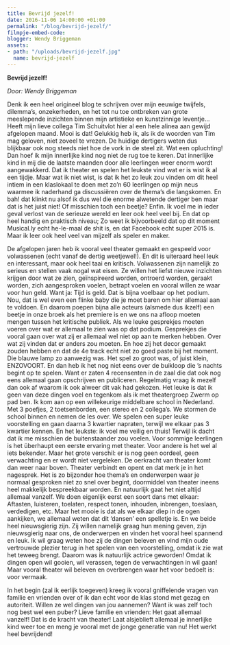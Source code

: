 ```yaml
---
title: Bevrijd jezelf!
date: 2016-11-06 14:00:00 +01:00
permalink: "/blog/bevrijd-jezelf/"
filmpje-embed-code: 
blogger: Wendy Briggeman
assets:
- path: "/uploads/bevrijd-jezelf.jpg"
  name: bevrijd-jezelf
---
```


**Bevrijd jezelf!**

*Door: Wendy Briggeman*

Denk ik een heel origineel blog te schrijven over mijn eeuwige twijfels, dilemma’s, onzekerheden, en het tot nu toe ontbreken van grote meeslepende inzichten binnen mijn artistieke en kunstzinnige leventje... Heeft mijn lieve collega Tim Schuitvlot hier al een hele alinea aan gewijd afgelopen maand. Mooi is dat!
Gelukkig heb ik, als ik de woorden van Tim mag geloven, niet zoveel te vrezen. De huidige dertigers weten dus blijkbaar ook nog steeds niet hoe de vork in de steel zit. Wat een opluchting! Dan hoef ik mijn innerlijke kind nog niet de rug toe te keren. Dat innerlijke kind in mij die de laatste maanden door alle leerlingen weer enorm wordt aangewakkerd. 
Dat ik theater en spelen het leukste vind wat er is wist ik al een tijdje. Maar wat ik niet wist, is dat ik het zo leuk zou vinden om dit heel intiem in een klaslokaal te doen met zo’n 60 leerlingen op mijn neus waarmee ik naderhand ga discussiëren over de thema’s die langskomen.
En bah! dat klinkt nu alsof ik dus wel die enorme alwetende dertiger ben maar dat is het juist niet! Of misschien toch een beetje? 
Enfin. Ik voel me in ieder geval verlost van de serieuze wereld en leer ook heel veel bij. En dat op heel handig en praktisch niveau; Zo weet ik bijvoorbeeld dat op dit moment Musical.ly echt he-le-maal de shit is, en dat Facebook echt super 2015 is. Maar ik leer ook heel veel van mijzelf als speler en maker.

De afgelopen jaren heb ik vooral veel theater gemaakt en gespeeld voor volwassenen (echt vanaf de dertig weetjewel!). En dit is uiteraard heel leuk en interessant, maar ook heel taai en kritisch. Volwassenen zijn namelijk zo serieus en stellen vaak nogal wat eisen. Ze willen het liefst nieuwe inzichten krijgen door wat ze zien, geïnspireerd worden, ontroerd worden, geraakt worden, zich aangesproken voelen, betrapt voelen en vooral willen ze waar voor hun geld. Want ja: Tijd is geld. Dat is bijna voelbaar op het podium. 
Nou, dat is wel even een flinke baby die je moet baren om hier allemaal aan te voldoen. En daarom poepen bijna alle acteurs (alsmede dus ikzelf) een beetje in onze broek als het premiere is en we ons na afloop moeten mengen tussen het kritische publiek. 
Als we leuke gesprekjes moeten voeren over wat er allemaal te zien was op dat podium. Gesprekjes die vooral gaan over wat zij er allemaal wel niet op aan te merken hebben. Over wat zij vinden dat er anders zou moeten. En hoe zij het decor gemaakt zouden hebben en dat de 4e track echt niet zo goed paste bij het moment. Die blauwe lamp zo aanwezig was. Het spel zo groot was, of juist klein, ENZOVOORT. 
En dan heb ik het nog niet eens over de buikloop die ’s nachts begint op te spelen. Want er zaten 4 recensenten in de zaal die dat ook nog eens allemaal gaan opschrijven en publiceren. Regelmatig vraag ik mezelf dan ook af waarom ik ook alweer dit vak had gekozen.
Het leuke is dat ik geen van deze dingen voel en tegenkom als ik met theatergroep Zwerm op pad ben. Ik kom aan op een willekeurige middelbare school in Nederland. Met 3 poefjes, 2 toetsenborden, een stereo en 2 collega’s. We stormen de school binnen en nemen de les over. We spelen een super leuke voorstelling en gaan daarna 3 kwartier napraten, terwijl we elkaar pas 3 kwartier kennen. En het leukste: ik voel me veilig en thuis! Terwijl ik dacht dat ik me misschien de buitenstaander zou voelen.
Voor sommige leerlingen is het überhaupt een eerste ervaring met theater. Voor andere is het wel al iets bekender. Maar het grote verschil: er is nog geen oordeel, geen verwachting en er wordt niet vergeleken. 
De oerkracht van theater komt dan weer naar boven. Theater verbindt en opent en dat merk je in het nagesprek. 
Het is zo bijzonder hoe thema’s en onderwerpen waar je normaal gesproken niet zo snel over begint, doormiddel van theater ineens heel makkelijk bespreekbaar worden. 
En natuurlijk gaat het niet altijd allemaal vanzelf.
We doen eigenlijk eerst een soort dans met elkaar: Aftasten, luisteren, toelaten, respect tonen, inhouden, inbrengen, toeslaan, verdedigen, etc. 
Maar het mooie is dat als we elkaar diep in de ogen aankijken, we allemaal weten dat dit ‘dansen’ een spelletje is. En we beide heel nieuwsgierig zijn. 
Zij willen namelijk graag hun mening geven, zijn nieuwsgierig naar ons, de onderwerpen en vinden het vooral heel spannend en leuk. 
Ik wil graag weten hoe zij de dingen beleven en vind mijn oude vertrouwde plezier terug in het spelen van een voorstelling, omdat ik zie wat het teweeg brengt. 
Daarom was ik natuurlijk actrice geworden! Omdat ik dingen open wil gooien, wil verassen, tegen de verwachtingen in wil gaan! Maar vooral theater wil beleven en overbrengen waar het voor bedoelt is: voor vermaak. 

In het begin (zal ik eerlijk toegeven) kreeg ik vooral gniffelende vragen van familie en vrienden over of ik dan echt voor de klas stond met gezag en autoriteit. Willen ze wel dingen van jou aannemen? Want ik was zelf toch nog best wel een puber?
Lieve familie en vrienden: Het gaat allemaal vanzelf! Dat is de kracht van theater! 
Laat alsjeblieft allemaal je innerlijke kind weer toe en meng je vooral met de jonge generatie van nu! Het werkt heel bevrijdend!
